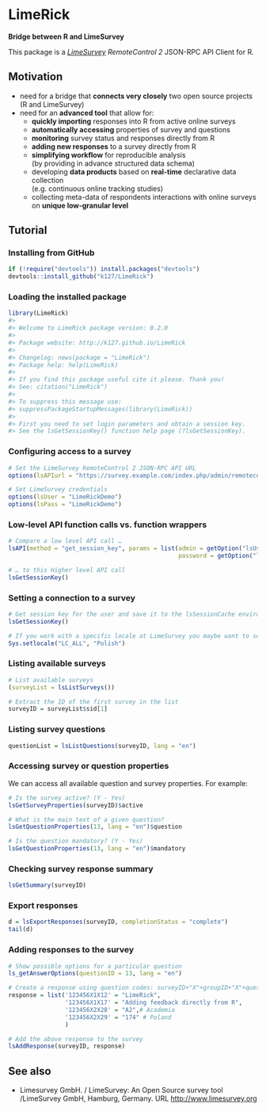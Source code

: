 LimeRick
================

<!-- README.md is generated from README.Rmd. Please edit this file -->

<!--
[![Project Status: Concept – Minimal or no implementation has been done yet, or the repository is only intended to be a limited example, demo, or proof-of-concept.](https://www.repostatus.org/badges/latest/concept.svg)](https://www.repostatus.org/#concept)[![license](https://img.shields.io/github/license/mashape/apistatus.svg)](https://choosealicense.com/licenses/mit/)[![Last-changedate](https://img.shields.io/badge/last%20change-18439-yellowgreen.svg)](/commits/master)



[![Project Status: active](http://www.repostatus.org/badges/latest/active.svg)](http://www.repostatus.org/)
[![CRAN_Status_Badge](http://www.r-pkg.org/badges/version/LimeRick)](https://cran.r-project.org/package=LimeRick)
[![rstudio mirror downloads](http://cranlogs.r-pkg.org/badges/LimeRick?)](https://github.com/metacran/cranlogs.app)
-->

**Bridge between R and LimeSurvey**

This package is a *[LimeSurvey](http://limesurvey.org) RemoteControl 2*
JSON-RPC API Client for R.

## Motivation

  - need for a bridge that **connects very closely** two open source
    projects (R and LimeSurvey)
  - need for an **advanced tool** that allow for:
      - **quickly importing** responses into R from active online
        surveys
      - **automatically accessing** properties of survey and questions
      - **monitoring** survey status and responses directly from R
      - **adding new responses** to a survey directly from R
      - **simplifying workflow** for reproducible analysis <br/> (by
        providing in advance structured data schema)
      - developing **data products** based on **real-time** declarative
        data collection <br/> (e.g. continuous online tracking studies)
      - collecting meta-data of respondents interactions with online
        surveys <br/> on **unique low-granular level**

## Tutorial

### Installing from GitHub

``` r
if (!require("devtools")) install.packages("devtools")
devtools::install_github("k127/LimeRick")
```

### Loading the installed package

``` r
library(LimeRick)
#> 
#> Welcome to LimeRick package version: 0.2.0
#> 
#> Package website: http://k127.github.io/LimeRick
#> 
#> Changelog: news(package = "LimeRick")
#> Package help: help(LimeRick)
#> 
#> If you find this package useful cite it please. Thank you!
#> See: citation("LimeRick")
#> 
#> To suppress this message use:
#> suppressPackageStartupMessages(library(LimeRick))
#> 
#> First you need to set login parameters and obtain a session key. 
#> See the lsGetSessionKey() function help page (?lsGetSessionKey).
```

### Configuring access to a survey

``` r
# Set the LimeSurvey RemoteControl 2 JSON-RPC API URL
options(lsAPIurl = "https://survey.example.com/index.php/admin/remotecontrol")

# Set LimeSurvey credentials
options(lsUser = "LimeRickDemo")
options(lsPass = "LimeRickDemo")
```

### Low-level API function calls vs. function wrappers

``` r
# Compare a low level API call …
lsAPI(method = "get_session_key", params = list(admin = getOption("lsUser"),
                                                password = getOption("lsPass")))

# … to this Higher level API call
lsGetSessionKey()
```

### Setting a connection to a survey

``` r
# Get session key for the user and save it to the lsSessionCache environment
lsGetSessionKey()

# If you work with a specific locale at LimeSurvey you maybe want to set it
Sys.setlocale("LC_ALL", "Polish")
```

### Listing available surveys

``` r
# List available surveys
(surveyList = lsListSurveys())

# Extract the ID of the first survey in the list
surveyID = surveyList$sid[1] 
```

### Listing survey questions

``` r
questionList = lsListQuestions(surveyID, lang = "en")
```

### Accessing survey or question properties

We can access all available question and survey properties. For example:

``` r
# Is the survey active? (Y - Yes)
lsGetSurveyProperties(surveyID)$active

# What is the main text of a given question?
lsGetQuestionProperties(13, lang = "en")$question

# Is the question mandatory? (Y - Yes)
lsGetQuestionProperties(13, lang = "en")$mandatory
```

### Checking survey response summary

``` r
lsGetSummary(surveyID)
```

### Export responses

``` r
d = lsExportResponses(surveyID, completionStatus = "complete")
tail(d)
```

### Adding responses to the survey

``` r
# Show possible options for a particular question
ls_getAnswerOptions(questionID = 13, lang = "en")

# Create a response using question codes: surveyID+"X"+groupID+"X"+questionID
response = list('123456X1X12' = "LimeRick",
                '123456X1X17' = "Adding feedback directly from R",
                '123456X2X28' = "A2",# Academia
                '123456X2X29' = "174" # Poland
                )

# Add the above response to the survey
lsAddResponse(surveyID, response)
```

## See also

  - Limesurvey GmbH. / LimeSurvey: An Open Source survey tool
    /LimeSurvey GmbH, Hamburg, Germany. URL <http://www.limesurvey.org>
